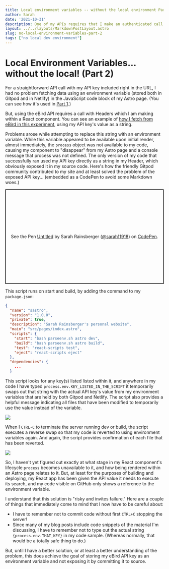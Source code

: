 ```yaml
---
title: Local environment variables -- without the local environment Part 2
author: Sarah
date: '2021-10-31'
description: One of my APIs requires that I make an authenticated call using Headers in a React component, rendered on an Astro page. This was causing me some grief in Gitpod with my not-so-local environment variables. Here's how the Gitpod community solved it for me!
layout: ../../layouts/MarkdownPostLayout.astro
slug: no-local-environment-variables-part-2
tags: ["no local dev environment"]
---
```

# Local Environment Variables... without the local! (Part 2)

For a straightforward API call with my API key included right in the URL, I had no problem fetching data using an environment variable (stored both in Gitpod and in Netlify) in the JavaScript code block of my Astro page. (You can see how it's used in [Part 1](/posts/no-local-environment-variables-part-1).)

But, using the eBird API requires a call with Headers which I am making within a React component. You can see an example of [how I fetch from eBird in this experiment](/experiments/data-fetching-headers/), using my API key's value as a string.

Problems arose while attempting to replace this string with an environment variable. While this variable appeared to be available upon initial render, almost immediately, the `process` object was not available to my code, causing my component to "disappear" from my Astro page and a console message that process was not defined. The only version of my code that successfully ran used my API key directly as a string in my Header, which obviously exposed it in my source code. Here's how the friendly Gitpod community contributed to my site and at least solved the problem of the exposed API key... (embedded as a CodePen to avoid some Markdown woes.)

<p class="codepen" data-height="300" data-theme-id="light" data-default-tab="js" data-slug-hash="OJjxxZQ" data-editable="true" data-user="sarah11918" style="height: 300px; box-sizing: border-box; display: flex; align-items: center; justify-content: center; border: 2px solid; margin: 1em 0; padding: 1em;">
  <span>See the Pen <a href="https://codepen.io/sarah11918/pen/OJjxxZQ">
  Untitled</a> by Sarah Rainsberger (<a href="https://codepen.io/sarah11918">@sarah11918</a>)
  on <a href="https://codepen.io">CodePen</a>.</span>
</p>
<script async src="https://cpwebassets.codepen.io/assets/embed/ei.js"></script>

This script runs on start and build, by adding the command to my `package.json`:
```json
{
  "name": "sastro",
  "version": "1.0.0",
  "private": true,
  "description": "Sarah Rainsberger's personal website",
  "main": "src/pages/index.astro",
  "scripts": {
    "start": "bash parseenv.sh astro dev",
    "build": "bash parseenv.sh astro build",
    "test": "react-scripts test",
    "eject": "react-scripts eject"
  },
  "dependencies": {
    ...
  }
```
This script looks for any key(s) listed listed within it, and anywhere in my code I have typed `process.env.KEY_LISTED_IN_THE_SCRIPT` it temporarily swaps out that string with the actual API key's value from my environment variables that are held by both Gitpod and Netlify. The script also provides a helpful message indicating all files that have been modified to temporarily use the value instead of the variable.

![](https://lh3.googleusercontent.com/pw/AM-JKLXH1LewcHuk-Q0YHSb3o6FwBQsSs9AvpcoJUj-7hEf0VlCvtpZJgaoI5nx_PnbMfjlG4azae_4XSFnqlb17xRKNMGz63Bz8v2jZLcu4Ki8Tqpks4iYaiGTTD3I4ZqhF-V4FmEQoSw7u85Dkxc4JqKDs9g=w1418-h666-no?)

When I `CTRL-C` to terminate the server running dev or build, the script executes a reverse swap so that my code is reverted to using environment variables again. And again, the script provides confirmation of each file that has been reverted.

![](https://lh3.googleusercontent.com/pw/AM-JKLXF2-Lyotn3_Q08cRoIFR8yWYokd8C-aoC35-ehLjErLX44I6UHwZ7bqrNuyB3jJGkhRoUmATAOlHNNr6a3TIaWB1WJb5jWPtY5nAF-DZgeCUMlDYCTrVgxuYLMHYkIPXYFGUyxQLNlHOp3o-ozUoIqaA=w1230-h388-no?)

So, I haven't yet figured out exactly at what stage in my React component's lifecycle `process` becomes unavailable to it, and how being rendered within an Astro page relates to it. But, at least for the purposes of building and deploying, my React app has been given the API value it needs to execute its search, and my code visible on GitHub only shows a reference to the environment variable.

I understand that this solution is "risky and invites failure." Here are a couple of things that immediately come to mind that I now have to be careful about:

- I have to remember not to commit code without first `CTRL+C` stopping the server!
- Since many of my blog posts include code snippets of the material I'm discussing, I have to remember not to type out the actual string `{process.env.THAT_KEY}` in my code sample. (Whereas normally, that would be a totally safe thing to do.)

But, until I have a better solution, or at least a better understanding of the problem, this does achieve the goal of storing my eBird API key as an environment variable and not exposing it by committing it to source.
